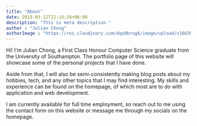 ```yaml
---
title: "About"
date: 2019-05-12T12:14:34+06:00
description: "This is meta description."
author : "Julian Chong"
authorImage : "https://res.cloudinary.com/dqa9brug6/image/upload/v1663992403/blog/profile_square_2_ogts17.jpg"
---
```


Hi! I'm Julian Chong, a First Class Honour Computer Science graduate from the University of Southampton.
The portfolio page of this website will showcase some of the personal projects that I have done.

Aside from that, I will also be semi-consistently making blog posts about my hobbies, tech, and any other topics that I may find interesting.
My skills and experience can be found on the homepage, of which most are to do with application and web development.

I am currently available for full time employment, so reach out to me using the contact form on this website or message me through my socials on the homepage.
